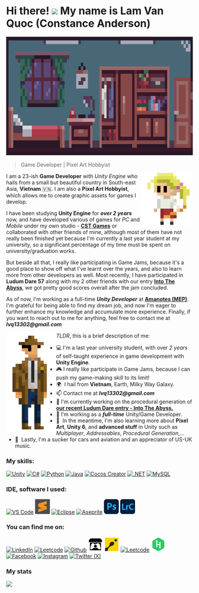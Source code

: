 Hi there!
![](https://user-images.githubusercontent.com/18350557/176309783-0785949b-9127-417c-8b55-ab5a4333674e.gif)
My name is Lam Van Quoc (Constance Anderson)
=

<p align="center">
  <img src="./images/Banners/Main_Bedroom.gif" alt="banner" width="800" height="320"/>
</p>

> Game Developer | Pixel Art Hobbyist

<img align="right" src="./images/Laura/Laura_128_L.gif" alt="image" width="140" height="140"/>

I am a 23-ish __Game Developer__ with _Unity Engine_ who hails from a small but beautiful country in South-east Asia, __Vietnam__ 🇻🇳. I am also a __Pixel Art Hobbyist__, which allows me to create graphic assets for games I develop.

I have been studying __Unity Engine__ for ___over 2 years___ now, and have developed various of games for _PC_ and _Mobile_ under my own studio - [__CST Games__](https://constance012.itch.io/) or collaborated with other friends of mine, although most of them have not really been finished yet because I'm currently a last year student at my university, so a significant percentage of my time must be spent on university/graduation works.

But beside all that, I really like participating in Game Jams, because it's a good place to show off what I've learnt over the years, and also to learn more from other developers as well. Most recently, I have participated in __Ludum Dare 57__ along with my 2 other friends with our entry [__Into The Abyss__]( https://ldjam.com/events/ludum-dare/57/into-the-abyss-2), we got pretty good scores overall after the jam concluded.

As of now, I'm working as a full-time ___Unity Developer___ at [__Amanotes (MEP)__](https://www.amanotes.com/). I'm grateful for being able to find my dream job, and now I'm eager to further enhance my knowledge and accumulate more experience. Finally, if you want to reach out to me for anything, feel free to contact me at ___lvq13302@gmail.com___

<img align="left" src="./images/Detective/Detective_New_256_R.png" alt="image" width="135" height="270"/>

_TLDR_, this is a brief description of me:
- 💻  I'm a last year university student, with over _2 years_ of self-taught experience in game development with __Unity Engine__.
- 🎮  I really like participate in Game Jams, because I can push my game-making skill to its limit!
- 🌍  I hail from __Vietnam__, Earth, Milky Way Galaxy.
- 📫  Contact me at ___lvq13302@gmail.com___
- 🚀  I'm currently working on the procedural generation of [__our recent Ludum Dare entry - Into The Abyss.__](http://github.com/constance012/Into_The_Abyss)
- 🏢  I'm working as a ___full-time___ Unity/Game Developer.
- 🧠  In the meantime, I'm also learning more about __Pixel Art__, __Unity 6__, and __advanced stuff__ in Unity such as _Multiplayer_, _Addressables_, _Procedural Generation_,...
- 🚗  Lastly, I'm a sucker for cars and aviation and an appreciator of US-UK music.

### My skills:

<p align="left">
  <a href="https://unity.com/" target="_blank" rel="noreferrer"><img src="https://upload.vectorlogo.zone/logos/unity3d/images/562cc0fa-a6c4-45a3-8412-ef8bce616751.svg" width="40" height="40" alt="Unity" /></a>
  <a href="https://docs.microsoft.com/en-us/dotnet/csharp/" target="_blank" rel="noreferrer"><img src="https://raw.githubusercontent.com/danielcranney/readme-generator/main/public/icons/skills/csharp-colored.svg" width="40" height="40" alt="C#" /></a>
  <a href="https://www.python.org/" target="_blank" rel="noreferrer"><img src="https://raw.githubusercontent.com/danielcranney/readme-generator/main/public/icons/skills/python-colored.svg" width="40" height="40" alt="Python" /></a>
  <a href="https://www.oracle.com/java/" target="_blank" rel="noreferrer"><img src="https://raw.githubusercontent.com/danielcranney/readme-generator/main/public/icons/skills/java-colored.svg" width="40" height="40" alt="Java" /></a>
  <a href="https://www.cocos.com/en/creator" target="_blank" rel="noreferrer"><img src="https://cdn.worldvectorlogo.com/logos/cocos-creator-3.svg" width="40" height="40" alt="Cocos Creator" /></a>
  <a href="https://dotnet.microsoft.com/en-us/" target="_blank" rel="noreferrer"><img src="https://raw.githubusercontent.com/danielcranney/readme-generator/main/public/icons/skills/dot-net-colored.svg" width="40" height="40" alt=".NET" /></a>
  <a href="https://www.mysql.com/" target="_blank" rel="noreferrer"><img src="https://raw.githubusercontent.com/danielcranney/readme-generator/main/public/icons/skills/mysql-colored.svg" width="40" height="40" alt="MySQL" /></a>
</p>

### IDE, software I used:

<p align="left">
  <a href="https://code.visualstudio.com/" target="_blank" rel="noreferrer"><img src="https://upload.vectorlogo.zone/logos/visualstudio_code/images/0aea25bb-27bb-427f-8d65-f999bf0cba67.svg" width="40" height="40" alt="VS Code" /></a>
  <a href="https://www.sublimetext.com/" target="_blank" rel="noreferrer"><img src="images/Reference_Logos/sublime_text.png" width="40" height="40" alt="Sublime Text" /></a>
  <a href="https://www.eclipse.org/topics/ide/" target="_blank" rel="noreferrer"><img src="https://www.vectorlogo.zone/logos/eclipse/eclipse-icon.svg" width="40" height="40" alt="Eclipse" /></a>
  <a href="https://aseprite.org/" target="_blank" rel="noreferrer"><img src="https://upload.wikimedia.org/wikipedia/commons/thumb/6/69/Logo_Aseprite.svg/448px-Logo_Aseprite.svg.png" width="40" height="40" alt="Aseprite" /></a>
  <a href="https://www.adobe.com/products/photoshop.html" target="_blank" rel="noreferrer"><img src="images/Reference_Logos/photoshop.png" width="40" height="40" alt="Photoshop" /></a>
  <a href="https://www.adobe.com/products/photoshop-lightroom-classic.html" target="_blank" rel="noreferrer"><img src="images/Reference_Logos/lightroom_classic.png" width="40" height="40" alt="Lightroom Classic" /></a>
</p>

### You can find me on:

<p align="left">
  <a href="https://www.linkedin.com/in/constance012/" target="_blank" rel="noreferrer"><img src="https://www.vectorlogo.zone/logos/linkedin/linkedin-icon.svg" width="40" height="40" alt="LinkedIn" /></a>
  <a href="https://www.glassdoor.com/member/profile" target="_blank" rel="noreferrer"><img src="https://www.vectorlogo.zone/logos/glassdoor/glassdoor-icon.svg" width="40" height="40" alt="Leetcode" /></a>
  <a href="https://github.com/constance012/" target="_blank" rel="noreferrer"><img src="https://www.vectorlogo.zone/logos/github/github-icon.svg" width="40" height="40" alt="Github" /></a>
  <a href="https://constance012.itch.io/" target="_blank" rel="noreferrer"><img src="images/Reference_Logos/itch_io.png" width="40" height="40" alt="Itch.io" /></a>
  <a href="https://www.codingame.com/profile/4305dd8636b8d3e1b2def69281a960d45936085/" target="_blank" rel="noreferrer"><img src="images/Reference_Logos/codingame.png" width="40" height="40" alt="CodinGame" /></a>
  <a href="https://leetcode.com/u/constance012/" target="_blank" rel="noreferrer"><img src="https://cdn.iconscout.com/icon/free/png-512/free-leetcode-3521542-2944960.png?f=webp&w=256" width="40" height="40" alt="Leetcode" /></a>
  <a href="https://www.hackerrank.com/profile/lvq13302" target="_blank" rel="noreferrer"><img src="images/Reference_Logos/hackerrank.png" width="40" height="40" alt="HackerRank" /></a>
  <a href="https://facebook.com/lvq.002/" target="_blank" rel="noreferrer"><img src="https://www.vectorlogo.zone/logos/facebook/facebook-official.svg" width="40" height="40" alt="Facebook" /></a>
  <a href="https://www.instagram.com/_constance_02_/" target="_blank" rel="noreferrer"><img src="https://www.vectorlogo.zone/logos/instagram/instagram-icon.svg" width="40" height="40" alt="Instagram" /></a>
  <a href="https://twitter.com/_constance_012/" target="_blank" rel="noreferrer"><img src="https://www.vectorlogo.zone/logos/twitter/twitter-official.svg" width="40" height="40" alt="Twitter (X)" /></a>
</p>

### My stats

<a href="http://www.github.com/constance012"><img src="https://github-readme-streak-stats.herokuapp.com/?user=constance012&stroke=ffffff&background=1c1917&ring=a855f7&fire=a855f7&currStreakNum=ffffff&currStreakLabel=a855f7&sideNums=ffffff&sideLabels=ffffff&dates=ffffff&hide_border=true" /></a>

<!---
constance012/constance012 is a ✨ special ✨ repository because its `README.md` (this file) appears on your GitHub profile.
You can click the Preview link to take a look at your changes.
--->
